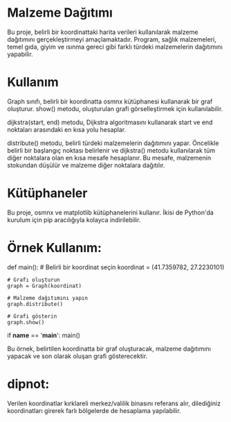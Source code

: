# Malzeme Dağıtımı
Bu proje, belirli bir koordinattaki harita verileri kullanılarak malzeme dağıtımını gerçekleştirmeyi amaçlamaktadır. Program, sağlık malzemeleri, temel gıda, giyim ve ısınma gereci gibi farklı türdeki malzemelerin dağıtımını yapabilir.

# Kullanım
Graph sınıfı, belirli bir koordinatta osmnx kütüphanesi kullanarak bir graf oluşturur. show() metodu, oluşturulan grafi görselleştirmek için kullanılabilir.

dijkstra(start, end) metodu, Dijkstra algoritmasını kullanarak start ve end noktaları arasındaki en kısa yolu hesaplar.

distribute() metodu, belirli türdeki malzemelerin dağıtımını yapar. Öncelikle belirli bir başlangıç noktası belirlenir ve dijkstra() metodu kullanılarak tüm diğer noktalara olan en kısa mesafe hesaplanır. Bu mesafe, malzemenin stokundan düşülür ve malzeme diğer noktalara dağıtılır.

# Kütüphaneler
Bu proje, osmnx ve matplotlib kütüphanelerini kullanır. İkisi de Python'da kurulum için pip aracılığıyla kolayca indirilebilir.


# Örnek Kullanım:
def main():
    # Belirli bir koordinat seçin
    koordinat = (41.7359782, 27.2230101)

    # Grafı oluşturun
    graph = Graph(koordinat)

    # Malzeme dağıtımını yapın
    graph.distribute()

    # Grafi gösterin
    graph.show()
if __name__ == '__main__':
    main()

Bu örnek, belirtilen koordinatta bir graf oluşturacak, malzeme dağıtımını yapacak ve son olarak oluşan grafi gösterecektir.

# dipnot:
   Verilen koordinatlar kırklareli merkez/valilik binasını referans alır, dilediğiniz koordinatları girerek farlı bölgelerde de hesaplama yapılabilir.
